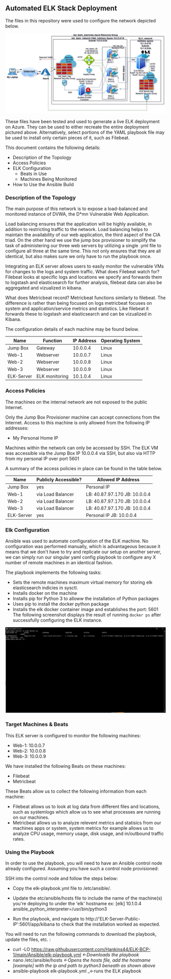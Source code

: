 ## Automated ELK Stack Deployment

The files in this repository were used to configure the network depicted below.

![](Images/Diagrams/ELK_dvwa.jpg)

These files have been tested and used to generate a live ELK deployment on Azure. They can be used to either recreate the entire deployment pictured above. Alternatively, select portions of the YAML playbook file may be used to install only certain pieces of it, such as Filebeat.

This document contains the following details:
- Description of the Topology
- Access Policies
- ELK Configuration
  - Beats in Use
  - Machines Being Monitored
- How to Use the Ansible Build


### Description of the Topology

The main purpose of this network is to expose a load-balanced and monitored instance of DVWA, the D*mn Vulnerable Web Application.

Load balancing ensures that the application will be highly available, in addition to restricting traffic to the network. Load balancing helps to maintain 
the availability of our web application, the third aspect of the CIA triad. On the other hand we use the jump box provisioner to simplify the task of administering
our three web servers by utilizing a single .yml file to configure all three at the same time. This not only ensures that they are all identical, but also makes sure we only have to run the playbook once.

Integrating an ELK server allows users to easily monitor the vulnerable VMs for changes to the logs and system traffic.
What does Filebeat watch for?
Filebeat looks at specific logs and locations we specify and forwards them to logstash and elasticsearch for further analysis, filebeat data can also be aggregated and 
vizualized in kibana.

What does Metricbeat record?
Metricbeat functions similarly to filebeat. The difference is rather than being focused on logs metricbeat focuses on system and application/service metrics and statistics. Like 
filebeat it forwards these to logstash and elasticsearch and can be vizualized in Kibana.

The configuration details of each machine may be found below.

| Name       | Function       | IP Address | Operating System |
|------------|----------------|------------|------------------|
| Jump Box   | Gateway        | 10.0.0.4   | Linux            |
| Web-1      | Webserver      | 10.0.0.7   | Linux            |
| Web-2      | Webserver      | 10.0.0.8   | Linux            |
| Web-3      | Webserver      | 10.0.0.9   | Linux            |
| ELK-Server | ELK monitoring | 10.1.0.4   | Linux            |

### Access Policies

The machines on the internal network are not exposed to the public Internet. 

Only the Jump Box Provisioner machine can accept connections from the Internet. Access to this machine is only allowed from the following IP addresses:
- My Personal Home IP

Machines within the network can only be accessed by SSH.
The ELK VM was accessible via the Jump Box IP 10.0.0.4 via SSH, but also via HTTP from my personal IP over port 5601

A summary of the access policies in place can be found in the table below.

| Name       | Publicly Accessible? | Allowed IP Address            |
|------------|----------------------|-------------------------------|
| Jump Box   | yes                  | Personal IP                   |
| Web-1      | via Load Balancer    | LB: 40.87.97.170 JB: 10.0.0.4 |
| Web-2      | via Load Balancer    | LB: 40.87.97.170 JB: 10.0.0.4 |
| Web-3      | via Load Balancer    | LB: 40.87.97.170 JB: 10.0.0.4 |
| ELK-Server | yes                  | Personal IP JB: 10.0.0.4      |

### Elk Configuration

Ansible was used to automate configuration of the ELK machine. No configuration was performed manually, which is advantageous because it means that we don't have to try and 
replicate our setup on another server, we can simply run our singular yaml config playbook to configure any X number of remote machines in an identical fashion.

The playbook implements the following tasks:
 * Sets the remote machines maximum virtual memory for storing elk elasticsearch indicies in sysctl.
 * Installs docker on the machine
 * Installs pip for Python 3 to alloww the installation of Python packages
 * Uses pip to install the docker python package
 * Installs the elk docker container image and establishes the port: 5601 
The following screenshot displays the result of running `docker ps` after successfully configuring the ELK instance.

![TODO: Update the path with the name of your screenshot of docker ps output](Images/01.png)

### Target Machines & Beats
This ELK server is configured to monitor the following machines:
  * Web-1: 10.0.0.7
  * Web-2: 10.0.0.8
  * Web-3: 10.0.0.9

We have installed the following Beats on these machines:
  * Filebeat
  * Metricbeat

These Beats allow us to collect the following information from each machine:
  * Filebeat allows us to look at log data from different files and locations, such as systemlogs which allow us to see what processes are running on our machines.
  * Metricbeat allows us to analyze relevent metrics and statisics from our machines apps or system, system metrics for example allows us to analyze CPU usage, memory usage, 
    disk usage, and in/outbound traffic rates.

### Using the Playbook
In order to use the playbook, you will need to have an Ansible control node already configured. Assuming you have such a control node provisioned: 

SSH into the control node and follow the steps below:
- Copy the elk-playbook.yml file to /etc/ansible/.
- Update the etc/ansible/hosts file to include the name of the machine(s) you're deploying to under the 'elk' hostname ex:
[elk]
10.1.0.4 ansible_python_interpreter=/usr/bin/python3

- Run the playbook, and navigate to http://'ELK-Server-Public-IP':5601/app/kibana to check that the installation worked as expected.

You will need to run the following commands to download the playbook, update the files, etc. :
  * curl -LO https://raw.githubusercontent.com/Hankins44/ELK-BCP-1/main/Ansible/elk-playbook.yml  _<-Downloads the playbook_
  * nano /etc/ansible/hosts _<-Opens the hosts file, add the hostname [example] with the ip and path to python3 beneath as shown above_
  * ansible-playbook elk-playbook.yml _<-runs the ELK playbook

